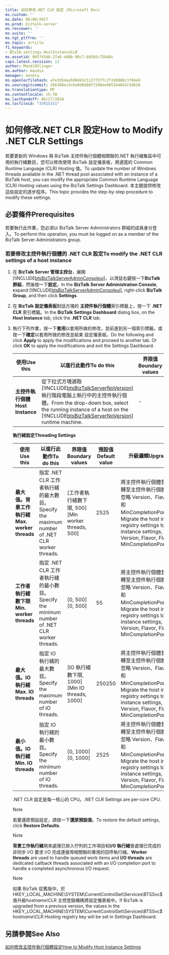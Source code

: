 ```yaml
---
title: 如何修改.NET CLR 設定 |Microsoft Docs
ms.custom: ''
ms.date: 06/08/2017
ms.prod: biztalk-server
ms.reviewer: ''
ms.suite: ''
ms.tgt_pltfrm: ''
ms.topic: article
f1_keywords:
- Bts10.settings.HostInstanceCLR
ms.assetid: 085743d8-27a6-4d8b-98c7-bb5b5c75848c
caps.latest.revision: 13
author: MandiOhlinger
ms.author: mandia
manager: anneta
ms.openlocfilehash: afe3d54aa508d45211277377c2f2d8880c37044d
ms.sourcegitcommit: 266308ec5c6a9d8d80ff298ee6051b4843c5d626
ms.translationtype: MT
ms.contentlocale: zh-TW
ms.lasthandoff: 06/27/2018
ms.locfileid: "37015151"
---
```

# <a name="how-to-modify-net-clr-settings"></a><span data-ttu-id="afb32-102">如何修改.NET CLR 設定</span><span class="sxs-lookup"><span data-stu-id="afb32-102">How to Modify .NET CLR Settings</span></span>
<span data-ttu-id="afb32-103">若要更新的 Windows 與 BizTalk 主控件執行個體相關聯的.NET 執行緒集區中可用的執行緒數目，您可以修改使用 BizTalk 設定儀表板，將適當的 Common Runtime Language (CLR) Hosting 值。</span><span class="sxs-lookup"><span data-stu-id="afb32-103">To update the number of Windows threads available in the .NET thread pool associated with an instance of a BizTalk host, you can modify the appropriate Common Runtime Language (CLR) Hosting values using the BizTalk Settings Dashboard.</span></span> <span data-ttu-id="afb32-104">本主題提供修改這些設定的逐步程序。</span><span class="sxs-lookup"><span data-stu-id="afb32-104">This topic provides the step-by-step procedure to modify these settings.</span></span>  

## <a name="prerequisites"></a><span data-ttu-id="afb32-105">必要條件</span><span class="sxs-lookup"><span data-stu-id="afb32-105">Prerequisites</span></span>  
 <span data-ttu-id="afb32-106">若要執行此作業，您必須以 BizTalk Server Administrators 群組的成員身分登入。</span><span class="sxs-lookup"><span data-stu-id="afb32-106">To perform this operation, you must be logged on as a member of the BizTalk Server Administrators group.</span></span>  

### <a name="to-modify-the-net-clr-settings-of-a-host-instance"></a><span data-ttu-id="afb32-107">若要修改主控件執行個體的 .NET CLR 設定</span><span class="sxs-lookup"><span data-stu-id="afb32-107">To modify the .NET CLR settings of a host instance</span></span>  

1. <span data-ttu-id="afb32-108">在  **BizTalk Server 管理主控台**，展開[!INCLUDE[btsBizTalkServerAdminConsoleui](../includes/btsbiztalkserveradminconsoleui-md.md)]，以滑鼠右鍵按一下**BizTalk 群組**，然後按一下**設定**。</span><span class="sxs-lookup"><span data-stu-id="afb32-108">In the **BizTalk Server Administration Console**, expand [!INCLUDE[btsBizTalkServerAdminConsoleui](../includes/btsbiztalkserveradminconsoleui-md.md)], right-click **BizTalk Group**, and then click **Settings**.</span></span>  

2. <span data-ttu-id="afb32-109">在  **BizTalk 設定儀表板**對話方塊的 **主控件執行個體**索引標籤上，按一下  **.NET CLR**  索引標籤。</span><span class="sxs-lookup"><span data-stu-id="afb32-109">In the **BizTalk Settings Dashboard** dialog box, on the **Host Instance** tab, click the **.NET CLR** tab.</span></span>  

3. <span data-ttu-id="afb32-110">執行下列作業，按一下**套用**以套用所做的修改，並前進到另一個索引標籤。或按一下**確定**以套用所做的修改並結束 設定儀表板。</span><span class="sxs-lookup"><span data-stu-id="afb32-110">Do the following and click **Apply** to apply the modifications and proceed to another tab. Or click **OK** to apply the modifications and exit the Settings Dashboard.</span></span>  


   |     <span data-ttu-id="afb32-111">使用</span><span class="sxs-lookup"><span data-stu-id="afb32-111">Use this</span></span>      |                                                                                <span data-ttu-id="afb32-112">以進行此動作</span><span class="sxs-lookup"><span data-stu-id="afb32-112">To do this</span></span>                                                                                | <span data-ttu-id="afb32-113">界限值</span><span class="sxs-lookup"><span data-stu-id="afb32-113">Boundary values</span></span> | <span data-ttu-id="afb32-114">預設值</span><span class="sxs-lookup"><span data-stu-id="afb32-114">Default value</span></span> | <span data-ttu-id="afb32-115">升級邏輯</span><span class="sxs-lookup"><span data-stu-id="afb32-115">Upgrade logic</span></span> |
   |-------------------|--------------------------------------------------------------------------------------------------------------------------------------------------------------------------|-----------------|---------------|---------------|
   | <span data-ttu-id="afb32-116">**主控件執行個體**</span><span class="sxs-lookup"><span data-stu-id="afb32-116">**Host Instance**</span></span> | <span data-ttu-id="afb32-117">從下拉式方塊選取 [!INCLUDE[btsBizTalkServerNoVersion](../includes/btsbiztalkservernoversion-md.md)] 執行階段電腦上執行中的主控件執行個體。</span><span class="sxs-lookup"><span data-stu-id="afb32-117">From the drop-down box, select the running instance of a host on the [!INCLUDE[btsBizTalkServerNoVersion](../includes/btsbiztalkservernoversion-md.md)] runtime machine.</span></span> |        -        |       -       |       -       |

    <span data-ttu-id="afb32-118">**執行緒設定**</span><span class="sxs-lookup"><span data-stu-id="afb32-118">**Threading Settings**</span></span>  

   |<span data-ttu-id="afb32-119">使用</span><span class="sxs-lookup"><span data-stu-id="afb32-119">Use this</span></span>|<span data-ttu-id="afb32-120">以進行此動作</span><span class="sxs-lookup"><span data-stu-id="afb32-120">To do this</span></span>|<span data-ttu-id="afb32-121">界限值</span><span class="sxs-lookup"><span data-stu-id="afb32-121">Boundary values</span></span>|<span data-ttu-id="afb32-122">預設值</span><span class="sxs-lookup"><span data-stu-id="afb32-122">Default value</span></span>|<span data-ttu-id="afb32-123">升級邏輯</span><span class="sxs-lookup"><span data-stu-id="afb32-123">Upgrade logic</span></span>|  
   |--------------|----------------|---------------------|-------------------|-------------------|  
   |<span data-ttu-id="afb32-124">**最大值。背景工作執行緒**</span><span class="sxs-lookup"><span data-stu-id="afb32-124">**Max. worker threads**</span></span>|<span data-ttu-id="afb32-125">指定 .NET CLR 工作者執行緒的最大數目。</span><span class="sxs-lookup"><span data-stu-id="afb32-125">Specify the maximum number of .NET CLR worker threads.</span></span>|<span data-ttu-id="afb32-126">[工作者執行緒數下限, 500]</span><span class="sxs-lookup"><span data-stu-id="afb32-126">[Min worker threads, 500]</span></span>|<span data-ttu-id="afb32-127">25</span><span class="sxs-lookup"><span data-stu-id="afb32-127">25</span></span>|<span data-ttu-id="afb32-128">將主控件執行個體登錄設定移轉至主控件執行個體設定，並忽略 Version、Flavor、Flags 和 MinCompletionPortThreads。</span><span class="sxs-lookup"><span data-stu-id="afb32-128">Migrate the host instance registry settings to host instance settings, ignore Version, Flavor, Flags, and MinCompletionPortThreads.</span></span>|  
   |<span data-ttu-id="afb32-129">**工作者執行緒數下限**</span><span class="sxs-lookup"><span data-stu-id="afb32-129">**Min. worker threads**</span></span>|<span data-ttu-id="afb32-130">指定 .NET CLR 工作者執行緒的最小數目。</span><span class="sxs-lookup"><span data-stu-id="afb32-130">Specify the minimum number of .NET CLR worker threads.</span></span>|<span data-ttu-id="afb32-131">[0, 500]</span><span class="sxs-lookup"><span data-stu-id="afb32-131">[0, 500]</span></span>|<span data-ttu-id="afb32-132">5</span><span class="sxs-lookup"><span data-stu-id="afb32-132">5</span></span>|<span data-ttu-id="afb32-133">將主控件執行個體登錄設定移轉至主控件執行個體設定，並忽略 Version、Flavor、Flags 和 MinCompletionPortThreads。</span><span class="sxs-lookup"><span data-stu-id="afb32-133">Migrate the host instance registry settings to host instance settings, ignore Version, Flavor, Flags, and MinCompletionPortThreads.</span></span>|  
   |<span data-ttu-id="afb32-134">**最大值。IO 執行緒**</span><span class="sxs-lookup"><span data-stu-id="afb32-134">**Max. IO threads**</span></span>|<span data-ttu-id="afb32-135">指定 IO 執行緒的最大數目。</span><span class="sxs-lookup"><span data-stu-id="afb32-135">Specify the maximum number of IO threads.</span></span>|<span data-ttu-id="afb32-136">[IO 執行緒數下限, 1000]</span><span class="sxs-lookup"><span data-stu-id="afb32-136">[Min IO threads, 1000]</span></span>|<span data-ttu-id="afb32-137">250</span><span class="sxs-lookup"><span data-stu-id="afb32-137">250</span></span>|<span data-ttu-id="afb32-138">將主控件執行個體登錄設定移轉至主控件執行個體設定，並忽略 Version、Flavor、Flags 和 MinCompletionPortThreads。</span><span class="sxs-lookup"><span data-stu-id="afb32-138">Migrate the host instance registry settings to host instance settings, ignore Version, Flavor, Flags, and MinCompletionPortThreads.</span></span>|  
   |<span data-ttu-id="afb32-139">**最小值。IO 執行緒**</span><span class="sxs-lookup"><span data-stu-id="afb32-139">**Min. IO threads**</span></span>|<span data-ttu-id="afb32-140">指定 IO 執行緒的最小數目。</span><span class="sxs-lookup"><span data-stu-id="afb32-140">Specify the minimum number of IO threads.</span></span>|<span data-ttu-id="afb32-141">[0, 1000]</span><span class="sxs-lookup"><span data-stu-id="afb32-141">[0, 1000]</span></span>|<span data-ttu-id="afb32-142">25</span><span class="sxs-lookup"><span data-stu-id="afb32-142">25</span></span>|<span data-ttu-id="afb32-143">將主控件執行個體登錄設定移轉至主控件執行個體設定，並忽略 Version、Flavor、Flags 和 MinCompletionPortThreads。</span><span class="sxs-lookup"><span data-stu-id="afb32-143">Migrate the host instance registry settings to host instance settings, ignore Version, Flavor, Flags, and MinCompletionPortThreads.</span></span>|  

    <span data-ttu-id="afb32-144">.NET CLR 設定是每一核心的 CPU。</span><span class="sxs-lookup"><span data-stu-id="afb32-144">.NET CLR Settings are per-core CPU.</span></span>  

   > [!NOTE]
   >  <span data-ttu-id="afb32-145">若要還原預設設定，請按一下**還原預設值**。</span><span class="sxs-lookup"><span data-stu-id="afb32-145">To restore the default settings, click **Restore Defaults**.</span></span>  

   > [!NOTE]
   >  <span data-ttu-id="afb32-146">**背景工作執行緒**用來處理已排入佇列的工作項目和**I/O 執行緒**會處理已完成的非同步 I/O 要求 I/O 完成連接埠相關聯的專用的回呼執行緒。</span><span class="sxs-lookup"><span data-stu-id="afb32-146">**Worker threads** are used to handle queued work items and **I/O threads** are dedicated callback threads associated with an I/O completion port to handle a completed asynchronous I/O request.</span></span>  

   > [!NOTE]
   >  <span data-ttu-id="afb32-147">如果 BizTalk 從舊版中，於 HKEY_LOCAL_MACHINE\SYSTEM\CurrentControlSet\Services\BTSSvc$ 值升級*hostname*\CLR 主控登錄機碼將設定儀表板中。</span><span class="sxs-lookup"><span data-stu-id="afb32-147">If BizTalk is upgraded from a previous version, the values in the HKEY_LOCAL_MACHINE\SYSTEM\CurrentControlSet\Services\BTSSvc$*hostname*\CLR Hosting registry key will be set in Settings Dashboard.</span></span>  

## <a name="see-also"></a><span data-ttu-id="afb32-148">另請參閱</span><span class="sxs-lookup"><span data-stu-id="afb32-148">See Also</span></span>  
 [<span data-ttu-id="afb32-149">如何修改主控件執行個體設定</span><span class="sxs-lookup"><span data-stu-id="afb32-149">How to Modify Host Instance Settings</span></span>](../core/how-to-modify-host-instance-settings.md)